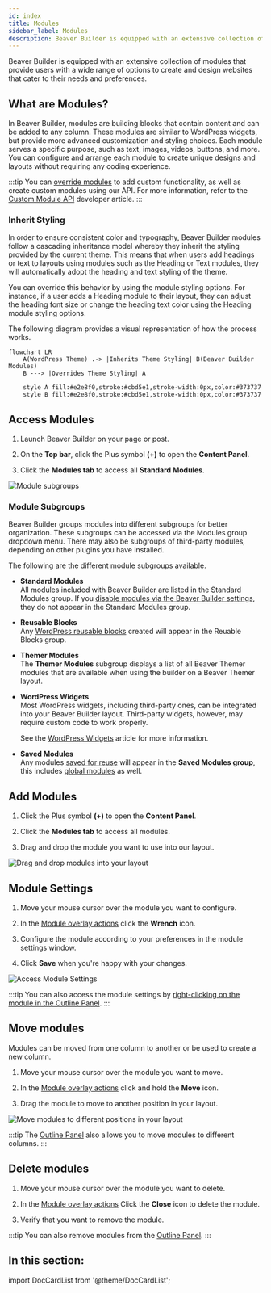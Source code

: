 ```yaml
---
id: index
title: Modules
sidebar_label: Modules
description: Beaver Builder is equipped with an extensive collection of modules that provide users with a wide range of options to create and design websites that cater to their needs and preferences.
---
```


<head>
  <body className="mermaid-module-diagram" />
</head>

Beaver Builder is equipped with an extensive collection of modules that provide users with a wide range of options to create and design websites that cater to their needs and preferences.

## What are Modules?

In Beaver Builder, modules are building blocks that contain content and can be added to any column. These modules are similar to WordPress widgets, but provide more advanced customization and styling choices. Each module serves a specific purpose, such as text, images, videos, buttons, and more. You can configure and arrange each module to create unique designs and layouts without requiring any coding experience.

:::tip
You can [override modules](/beaver-builder/developer/custom-modules/cmdg-18-override-built-in-modules.md) to add custom functionality, as well as create custom modules using our API. For more information, refer to the [Custom Module API](/beaver-builder/developer/custom-modules/index.md) developer article.
:::

### Inherit Styling

In order to ensure consistent color and typography, Beaver Builder modules follow a cascading inheritance model whereby they inherit the styling provided by the current theme. This means that when users add headings or text to layouts using modules such as the Heading or Text modules, they will automatically adopt the heading and text styling of the theme.

You can override this behavior by using the module styling options. For instance, if a user adds a Heading module to their layout, they can adjust the heading font size or change the heading text color using the Heading module styling options.

The following diagram provides a visual representation of how the process works.

```mermaid
flowchart LR
    A(WordPress Theme) .-> |Inherits Theme Styling| B(Beaver Builder Modules)
    B ---> |Overrides Theme Styling| A

    style A fill:#e2e8f0,stroke:#cbd5e1,stroke-width:0px,color:#373737
    style B fill:#e2e8f0,stroke:#cbd5e1,stroke-width:0px,color:#373737
```

## Access Modules

1. Launch Beaver Builder on your page or post.

2. On the **Top bar**, click the Plus symbol **(+)** to open the **Content Panel**.

3. Click the **Modules tab** to access all **Standard Modules**.

![Module subgroups](/img/beaver-builder/modules--index--1.jpg)

### Module Subgroups

Beaver Builder groups modules into different subgroups for better organization. These subgroups can be accessed via the Modules group dropdown menu. There may also be subgroups of third-party modules, depending on other plugins you have installed.

The following are the different module subgroups available.

* **Standard Modules**  
  All modules included with Beaver Builder are listed in the Standard Modules group. If you [disable modules via the Beaver Builder settings](settings/modules.md), they do not appear in the Standard Modules group.

* **Reusable Blocks**  
  Any [WordPress reusable blocks](https://wordpress.org/support/article/reusable-blocks/) created will appear in the Reuable Blocks group.

* **Themer Modules**  
  The **Themer Modules** subgroup displays a list of all Beaver Themer modules that are available when using the builder on a Beaver Themer layout. 

* **WordPress Widgets**  
  Most WordPress widgets, including third-party ones, can be integrated into your Beaver Builder layout. Third-party widgets, however, may require custom code to work properly. 

  See the [WordPress Widgets](widgets.md) article for more information.

* **Saved Modules**  
  Any modules [saved for reuse](#saved-modules) will appear in the **Saved Modules group**, this includes [global modules](#global-saved-module) as well.

## Add Modules

1. Click the Plus symbol **(+)** to open the **Content Panel**.

2. Click the **Modules tab** to access all modules.

3. Drag and drop the module you want to use into our layout.

![Drag and drop modules into your layout](/img/beaver-builder/modules--index--2.jpg)

## Module Settings

1. Move your mouse cursor over the module you want to configure.

2. In the [Module overlay actions](user-interface/builder-overlay.md#overlay-actions-toolbar) click the **Wrench** <i className="fas fa-wrench"></i> icon.

3. Configure the module according to your preferences in the module settings window.

4. Click **Save** when you're happy with your changes.

![Access Module Settings](/img/beaver-builder/modules--index--3.jpg)

:::tip
You can also access the module settings by [right-clicking on the module in the Outline Panel](../../getting-started/bb-editor-basics/outline-panel.md#right-click).
:::

## Move modules

Modules can be moved from one column to another or be used to create a new column.

1. Move your mouse cursor over the module you want to move.

2. In the [Module overlay actions](user-interface/builder-overlay.md#overlay-actions-toolbar) click and hold the **Move** <i className="fas fa-arrows-alt"></i> icon.

3. Drag the module to move to another position in your layout.

![Move modules to different positions in your layout](/img/beaver-builder/modules--index--4.jpg)

:::tip
The [Outline Panel](../../getting-started/bb-editor-basics/outline-panel.md) also allows you to move modules to different columns.
:::

## Delete modules

1. Move your mouse cursor over the module you want to delete.

2. In the [Module overlay actions](user-interface/builder-overlay.md#overlay-actions-toolbar) Click the **Close** <i className="fas fa-times"></i> icon to delete the module.

3. Verify that you want to remove the module.

:::tip
You can also remove modules from the [Outline Panel](../../getting-started/bb-editor-basics/outline-panel.md).
:::

## In this section:

import DocCardList from '@theme/DocCardList';

<DocCardList />